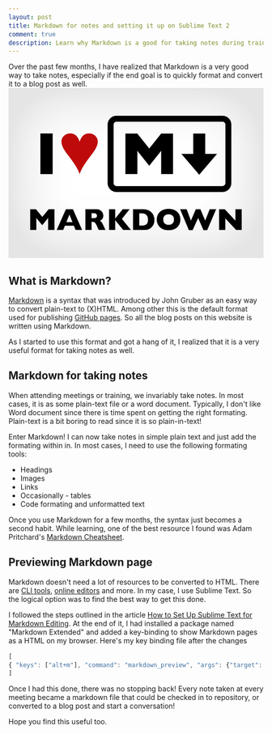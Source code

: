 ```yaml
---
layout: post
title: Markdown for notes and setting it up on Sublime Text 2
comment: true
description: Learn why Markdown is a good for taking notes during trainings and meetings and plugins for Sublime Text2+Markdown integration. It's very good for converting to blog posts with Github pages as well.
---
```


Over the past few months, I have realized that Markdown is a very good way to take notes, especially if the end goal is to quickly format and convert it to a blog post as well.
![i love markdown](/images/markdown.png)

## What is Markdown?
[Markdown](https://daringfireball.net/projects/markdown/) is a syntax that was introduced by John Gruber as an easy way to convert plain-text to (X)HTML. Among other this is the default format used for publishing [GitHub pages](https://pages.github.com/). So all the blog posts on this website is written using Markdown.

As I started to use this format and got a hang of it, I realized that it is a very useful format for taking notes as well.

## Markdown for taking notes
When attending meetings or training, we invariably take notes. In most cases, it is as some plain-text file or a word document. Typically, I don't like Word document since there is time spent on getting the right formating. Plain-text is a bit boring to read since it is so plain-in-text!

Enter Markdown! I can now take notes in simple plain text and just add the formating within in. In most cases, I need to use the following formating tools:

* Headings
* Images
* Links
* Occasionally - tables
* Code formating and unformatted text

Once you use Markdown for a few months, the syntax just becomes a second habit. While learning, one of the best resource I found was Adam Pritchard's [Markdown Cheatsheet](https://github.com/adam-p/markdown-here/wiki/Markdown-Cheatsheet).

## Previewing Markdown page
Markdown doesn't need a lot of resources to be converted to HTML. There are [CLI tools](https://github.com/showdownjs/showdown), [online editors](http://dillinger.io/) and more. In my case, I use Sublime Text. So the logical option was to find the best way to get this done.

I followed the steps outlined in the article [How to Set Up Sublime Text for Markdown Editing](http://plaintext-productivity.net/2-04-how-to-set-up-sublime-text-for-markdown-editing.html). At the end of it, I had installed a package named "Markdown Extended" and added a key-binding to show Markdown pages as a HTML on my browser. Here's my key binding file after the changes

```javascript
[
{ "keys": ["alt+m"], "command": "markdown_preview", "args": {"target": "browser", "parser":"markdown"} }
]
```

Once I had this done, there was no stopping back! Every note taken at every meeting became a markdown file that could be checked in to repository, or converted to a blog post and start a conversation!

Hope you find this useful too.